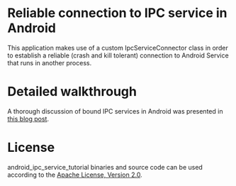 # Reliable connection to IPC service in Android

This application makes use of a custom IpcServiceConnector class in order to establish a reliable (crash and kill tolerant) connection to Android Service that runs in another process.

# Detailed walkthrough

A thorough discussion of bound IPC services in Android was presented in [this blog post](http://www.techyourchance.com/reliable-connection-to-bound-ipc-service-in-android).

# License

android_ipc_service_tutorial binaries and source code can be used according to the [Apache License, Version 2.0](http://www.apache.org/licenses/LICENSE-2.0).
